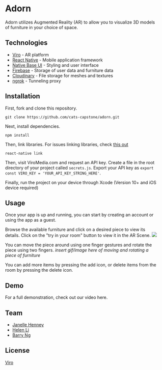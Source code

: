 # Adorn

 Adorn utilizes Augmented Reality (AR) to allow you to visualize 3D models of furniture in your choice of space.

## Technologies

- [Viro](https://docs.viromedia.com/docs/) - AR platform
- [React Native](https://facebook.github.io/react-native/) - Mobile application framework
- [Native Base UI](https://nativebase.io/) - Styling and user interface
- [Firebase](http://firebase.google.com/docs) - Storage of user data and furniture data
- [Cloudinary](https://cloudinary.com/documentation) - File storage for meshes and textures
- [ngrok](https://ngrok.com/docs) - Tunneling proxy

## Installation

 First, fork and clone this repository. 

 `git clone https://github.com/cats-capstone/adorn.git`
 
 Next, install dependencies. 
 
 `npm install`
 
 Then, link libraries. For issues linking libraries, check [this out](https://facebook.github.io/react-native/docs/linking-libraries-ios)
 
 `react-native link`
 
 Then, visit ViroMedia.com and request an API key. Create a file in the root directory of your project called `secrets.js`. Export your API key as `export const VIRO_KEY = 'YOUR_API_KEY_STRING_HERE'`. 
 
 Finally, run the project on your device through Xcode (Version 10+ and iOS device required)
 
 
 ## Usage

 Once your app is up and running, you can start by creating an account or using the app as a guest. 

 Browse the available furniture and click on a desired piece to view its details. Click on the "try in your room" button to view it in the AR Scene. 
![](https://media.giphy.com/media/5Uucc7sMqFqRamHESn/200w_d.gif)

 You can move the piece around using one finger gestures and rotate the piece using two fingers.
*insert gif/image here of moving and rotating a piece of furniture*

 You can add more items by pressing the add icon, or delete items from the room by pressing the delete icon.

## Demo

 For a full demonstration, check out our video here.

## Team
- [Janelle Henney](https://github.com/janellehenney)
- [Helen Li](https://github.com/li-helen)
- [Barry Ng](https://github.com/hucklebarry)

 
 ## License
 
 [Viro](https://docs.viromedia.com/docs/license)

